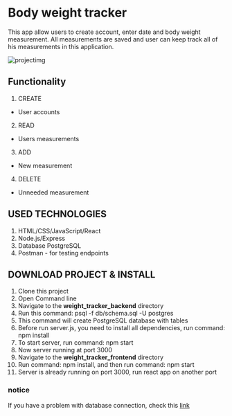 # Body weight tracker

This app allow users to create account, enter date and body weight measurement. All measurements are saved and user can keep track all of his measurements in this application.

![projectimg](https://user-images.githubusercontent.com/40333608/51773414-11d5af00-20ef-11e9-8bd6-5b9d55cd6446.jpg)

## Functionality
1. CREATE
* User accounts
2. READ
* Users measurements
3. ADD
* New measurement
4. DELETE
* Unneeded measurement

## USED TECHNOLOGIES
1. HTML/CSS/JavaScript/React
2. Node.js/Express
3. Database PostgreSQL
4. Postman - for testing endpoints

## DOWNLOAD PROJECT & INSTALL
1. Clone this project
2. Open Command line
3. Navigate to the **weight_tracker_backend** directory
4. Run this command: psql -f db/schema.sql -U postgres
5. This command will create PostgreSQL database with tables
6. Before run server.js, you need to install all dependencies, run command: npm install
7. To start server, run command: npm start
8. Now server running at port 3000
9. Navigate to the **weight_tracker_frontend** directory
10. Run command: npm install, and then run command: npm start
11. Server is already running on port 3000, run react app on another port

### notice
If you have a problem with database connection, check this [link](https://expressjs.com/en/guide/database-integration.html#postgresql)

